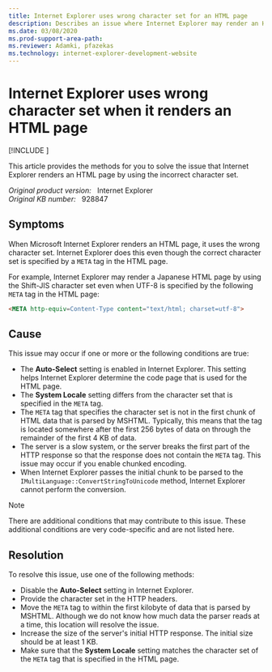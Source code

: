 ```yaml
---
title: Internet Explorer uses wrong character set for an HTML page
description: Describes an issue where Internet Explorer may render an HTML page using the wrong character set even though the correct charset is specified in the HTML page by using a META tag.
ms.date: 03/08/2020
ms.prod-support-area-path: 
ms.reviewer: Adamki, pfazekas
ms.technology: internet-explorer-development-website
---
```

# Internet Explorer uses wrong character set when it renders an HTML page

[!INCLUDE [](../includes/browsers-important.md)]

This article provides the methods for you to solve the issue that Internet Explorer renders an HTML page by using the incorrect character set.

_Original product version:_ &nbsp; Internet Explorer  
_Original KB number:_ &nbsp; 928847

## Symptoms

When Microsoft Internet Explorer renders an HTML page, it uses the wrong character set. Internet Explorer does this even though the correct character set is specified by a `META` tag in the HTML page.

For example, Internet Explorer may render a Japanese HTML page by using the Shift-JIS character set even when UTF-8 is specified by the following `META` tag in the HTML page:

```aspx
<META http-equiv=Content-Type content="text/html; charset=utf-8">
```

## Cause

This issue may occur if one or more or the following conditions are true:

- The **Auto-Select** setting is enabled in Internet Explorer. This setting helps Internet Explorer determine the code page that is used for the HTML page.
- The **System Locale** setting differs from the character set that is specified in the `META` tag.
- The `META` tag that specifies the character set is not in the first chunk of HTML data that is parsed by MSHTML. Typically, this means that the tag is located somewhere after the first 256 bytes of data on through the remainder of the first 4 KB of data.
- The server is a slow system, or the server breaks the first part of the HTTP response so that the response does not contain the `META` tag. This issue may occur if you enable chunked encoding.
- When Internet Explorer passes the initial chunk to be parsed to the `IMultiLanguage::ConvertStringToUnicode` method, Internet Explorer cannot perform the conversion.

> [!NOTE]
> There are additional conditions that may contribute to this issue. These additional conditions are very code-specific and are not listed here.

## Resolution

To resolve this issue, use one of the following methods:

- Disable the **Auto-Select** setting in Internet Explorer.
- Provide the character set in the HTTP headers.
- Move the `META` tag to within the first kilobyte of data that is parsed by MSHTML. Although we do not know how much data the parser reads at a time, this location will resolve the issue.
- Increase the size of the server's initial HTTP response. The initial size should be at least 1 KB.
- Make sure that the **System Locale** setting matches the character set of the `META` tag that is specified in the HTML page.
